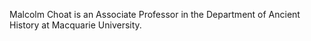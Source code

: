 Malcolm Choat is an Associate Professor in the Department of Ancient History at Macquarie University.
